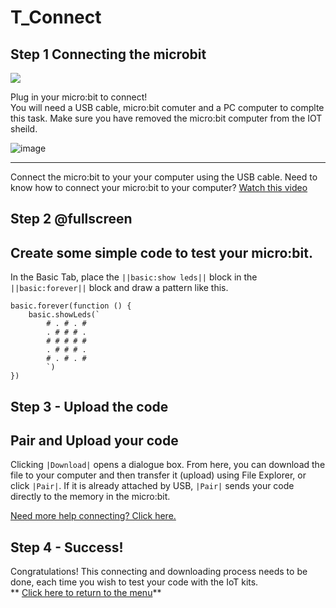 # T_Connect

<!---------------------------------------------------------------  
-------------------------  NEW ACTIVITY -------------------------
----------------------------------------------------------------->

<!---  Designed to test if the microbit is working --->

## Step 1 Connecting the microbit
![](https://raw.githubusercontent.com/EarthEdSTEM/earthed-iot-programs-tutorials/master/Images/Earth%20Ed%20Horizontal%20Logo.png)

Plug in your micro:bit to connect!<br>
You will need a USB cable, micro:bit comuter and a PC computer to complte this task. Make sure you have removed the micro:bit computer from the IOT sheild.

![image](https://raw.githubusercontent.com/EarthEdSTEM/earthed-iot-programs-tutorials/master/Images/USB_Connection.png)
_________________________________
Connect the micro:bit to your your computer using the USB cable.
Need to know how to connect your micro:bit to your computer? [Watch this video](https://www.youtube.com/watch?v=qSjMDG84bMY)
<br>

## Step 2 @fullscreen
Create some simple code to test your micro:bit.
------------------------------------
In the Basic Tab, place the ``||basic:show leds||`` block in the ``||basic:forever||`` block and draw a pattern like this.
```blocks
basic.forever(function () {
    basic.showLeds(`
        # . # . #
        . # # # .
        # # # # #
        . # # # .
        # . # . #
        `)
})
```
## Step 3 - Upload the code
Pair and Upload your code
-------------------------
Clicking ``|Download|`` opens a dialogue box. From here, you can download the file to your computer and then transfer it (upload) using File Explorer, or click ``|Pair|``. If it is already attached by USB, ``|Pair|`` sends your code directly to the memory in the micro:bit.

[Need more help connecting? Click here.](https://www.youtube.com/watch?v=qSjMDG84bMY)

## Step 4 - Success!
Congratulations! This connecting and downloading process needs to be done, each time you wish to test your code with the IoT kits.<br>
** [Click here to return to the menu](/earthed-iot-programs-tutorials/README)**<br>
